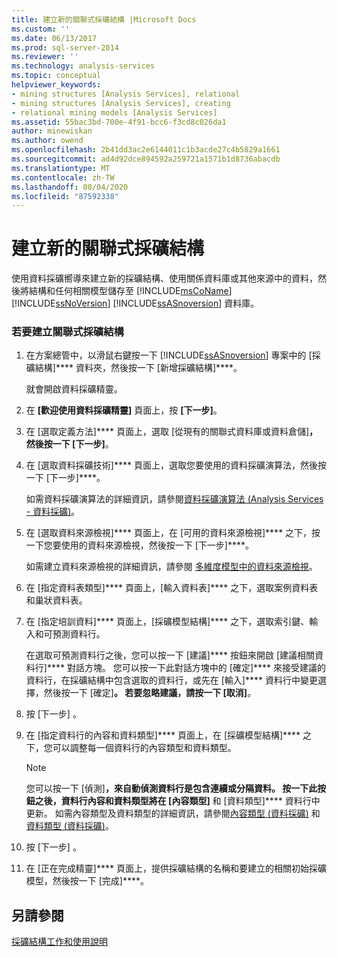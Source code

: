 ```yaml
---
title: 建立新的關聯式採礦結構 |Microsoft Docs
ms.custom: ''
ms.date: 06/13/2017
ms.prod: sql-server-2014
ms.reviewer: ''
ms.technology: analysis-services
ms.topic: conceptual
helpviewer_keywords:
- mining structures [Analysis Services], relational
- mining structures [Analysis Services], creating
- relational mining models [Analysis Services]
ms.assetid: 55bac3bd-700e-4f91-bcc6-f3cd8c026da1
author: minewiskan
ms.author: owend
ms.openlocfilehash: 2b41dd3ac2e6144011c1b3acde27c4b5829a1661
ms.sourcegitcommit: ad4d92dce894592a259721a1571b1d8736abacdb
ms.translationtype: MT
ms.contentlocale: zh-TW
ms.lasthandoff: 08/04/2020
ms.locfileid: "87592338"
---
```

# <a name="create-a-new-relational-mining-structure"></a>建立新的關聯式採礦結構
  使用資料採礦嚮導來建立新的採礦結構、使用關係資料庫或其他來源中的資料，然後將結構和任何相關模型儲存至 [!INCLUDE[msCoName](../../includes/msconame-md.md)] [!INCLUDE[ssNoVersion](../../includes/ssnoversion-md.md)] [!INCLUDE[ssASnoversion](../../includes/ssasnoversion-md.md)] 資料庫。  
  
### <a name="to-create-a-relational-mining-structure"></a>若要建立關聯式採礦結構  
  
1.  在方案總管中，以滑鼠右鍵按一下 [!INCLUDE[ssASnoversion](../../includes/ssasnoversion-md.md)] 專案中的 [採礦結構]**** 資料夾，然後按一下 [新增採礦結構]****。  
  
     就會開啟資料採礦精靈。  
  
2.  在 **[歡迎使用資料採礦精靈]** 頁面上，按 **[下一步]**。  
  
3.  在 [選取定義方法]**** 頁面上，選取 [從現有的關聯式資料庫或資料倉儲]****，然後按一下 [下一步]****。  
  
4.  在 [選取資料採礦技術]**** 頁面上，選取您要使用的資料採礦演算法，然後按一下 [下一步]****。  
  
     如需資料採礦演算法的詳細資訊，請參閱[資料採礦演算法 &#40;Analysis Services - 資料採礦&#41;](data-mining-algorithms-analysis-services-data-mining.md)。  
  
5.  在 [選取資料來源檢視]**** 頁面上，在 [可用的資料來源檢視]**** 之下，按一下您要使用的資料來源檢視，然後按一下 [下一步]****。  
  
     如需建立資料來源檢視的詳細資訊，請參閱 [多維度模型中的資料來源檢視](../multidimensional-models/data-source-views-in-multidimensional-models.md)。  
  
6.  在 [指定資料表類型]**** 頁面上，[輸入資料表]**** 之下，選取案例資料表和巢狀資料表。  
  
7.  在 [指定培訓資料]**** 頁面上，[採礦模型結構]**** 之下，選取索引鍵、輸入和可預測資料行。  
  
     在選取可預測資料行之後，您可以按一下 [建議]**** 按鈕來開啟 [建議相關資料行]**** 對話方塊。 您可以按一下此對話方塊中的 [確定]**** 來接受建議的資料行，在採礦結構中包含選取的資料行，或先在 [輸入]**** 資料行中變更選擇，然後按一下 [確定]****。 若要忽略建議，請按一下 [取消]****。  
  
8.  按 [下一步] 。  
  
9. 在 [指定資料行的內容和資料類型]**** 頁面上，在 [採礦模型結構]**** 之下，您可以調整每一個資料行的內容類型和資料類型。  
  
    > [!NOTE]  
    >  您可以按一下 [偵測]****，來自動偵測資料行是包含連續或分隔資料。 按一下此按鈕之後，資料行內容和資料類型將在 [內容類型]**** 和 [資料類型]**** 資料行中更新。 如需內容類型及資料類型的詳細資訊，請參閱[內容類型 &#40;資料採礦&#41;](content-types-data-mining.md) 和[資料類型 &#40;資料採礦&#41;](data-types-data-mining.md)。  
  
10. 按 [下一步] 。  
  
11. 在 [正在完成精靈]**** 頁面上，提供採礦結構的名稱和要建立的相關初始採礦模型，然後按一下 [完成]****。  
  
## <a name="see-also"></a>另請參閱  
 [採礦結構工作和使用說明](mining-structure-tasks-and-how-tos.md)  
  
  

